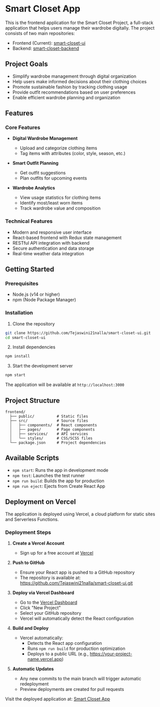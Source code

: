# Smart Closet App

This is the frontend application for the Smart Closet Project, a full-stack application that helps users manage their wardrobe digitally. The project consists of two main repositories:

- Frontend (Current): [smart-closet-ui](https://github.com/Tejaswini21nalla/smart-closet-ui.git)
- Backend: [smart-closet-backend](https://github.com/Tejaswini21nalla/smart-closet-backend)

## Project Goals

- Simplify wardrobe management through digital organization
- Help users make informed decisions about their clothing choices
- Promote sustainable fashion by tracking clothing usage
- Provide outfit recommendations based on user preferences
- Enable efficient wardrobe planning and organization

## Features

### Core Features
- **Digital Wardrobe Management**
  - Upload and categorize clothing items
  - Tag items with attributes (color, style, season, etc.)


- **Smart Outfit Planning**
  - Get outfit suggestions
  - Plan outfits for upcoming events

- **Wardrobe Analytics**
  - View usage statistics for clothing items
  - Identify most/least worn items
  - Track wardrobe value and composition

### Technical Features
- Modern and responsive user interface
- React-based frontend with Redux state management
- RESTful API integration with backend
- Secure authentication and data storage
- Real-time weather data integration

## Getting Started

### Prerequisites

- Node.js (v14 or higher)
- npm (Node Package Manager)

### Installation

1. Clone the repository
```bash
git clone https://github.com/Tejaswini21nalla/smart-closet-ui.git
cd smart-closet-ui
```

2. Install dependencies
```bash
npm install
```

3. Start the development server
```bash
npm start
```

The application will be available at `http://localhost:3000`

## Project Structure

```
frontend/
  ├── public/          # Static files
  ├── src/             # Source files
  │   ├── components/  # React components
  │   ├── pages/       # Page components
  │   ├── services/    # API services
  │   └── styles/      # CSS/SCSS files
  └── package.json     # Project dependencies
```

## Available Scripts

- `npm start`: Runs the app in development mode
- `npm test`: Launches the test runner
- `npm run build`: Builds the app for production
- `npm run eject`: Ejects from Create React App

## Deployment on Vercel

The application is deployed using Vercel, a cloud platform for static sites and Serverless Functions.

### Deployment Steps

1. **Create a Vercel Account**
   - Sign up for a free account at [Vercel](https://vercel.com)

2. **Push to GitHub**
   - Ensure your React app is pushed to a GitHub repository
   - The repository is available at: https://github.com/Tejaswini21nalla/smart-closet-ui.git

3. **Deploy via Vercel Dashboard**
   - Go to the [Vercel Dashboard](https://vercel.com/dashboard)
   - Click "New Project"
   - Select your GitHub repository
   - Vercel will automatically detect the React configuration

4. **Build and Deploy**
   - Vercel automatically:
     - Detects the React app configuration
     - Runs `npm run build` for production optimization
     - Deploys to a public URL (e.g., https://your-project-name.vercel.app)

5. **Automatic Updates**
   - Any new commits to the main branch will trigger automatic redeployment
   - Preview deployments are created for pull requests

Visit the deployed application at: [Smart Closet App](https://smart-closet-n308939v1-tejaswini-nallas-projects.vercel.app/)
